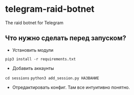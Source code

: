 # telegram-raid-botnet
The raid botnet for Telegram

## Что нужно сделать перед запуском?
- Установить модули

`pip3 install -r requirements.txt`

- Добавить аккаунты

`cd sessions`
`python3 add_session.py НАЗВАНИЕ`

- Отредактировать конфиг. Там все интуитивно понятно.
